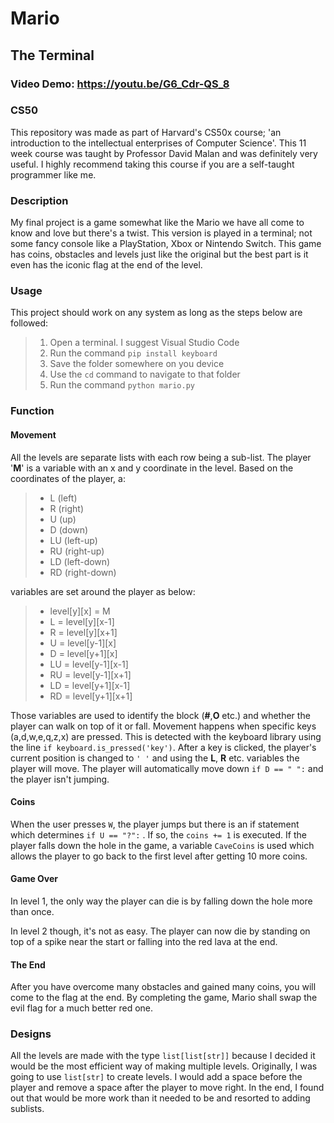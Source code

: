 # Mario
## The Terminal

### Video Demo:  <https://youtu.be/G6_Cdr-QS_8>

### CS50
This repository was made as part of Harvard's CS50x course; 'an introduction to the intellectual enterprises of Computer Science'.
This 11 week course was taught by Professor David Malan and was definitely very useful. I highly recommend taking this course if 
you are a self-taught programmer like me.

### Description
My final project is a game somewhat like the Mario we have all come to know and love but there's a twist.
This version is played in a terminal; not some fancy console like a PlayStation, Xbox or Nintendo Switch.
This game has coins, obstacles and levels just like the original but the best part is it even has the 
iconic flag at the end of the level.

### Usage
This project should work on any system as long as the steps below are followed:
> 1. Open a terminal. I suggest Visual Studio Code
> 2. Run the command `pip install keyboard`
> 3. Save the folder somewhere on you device
> 4. Use the `cd` command to navigate to that folder
> 5. Run the command `python mario.py`

### Function

#### Movement
All the levels are separate lists with each row being a sub-list.
The player '**M**' is a variable with an x and y coordinate in the level.
Based on the coordinates of the player, a:
> - L (left)
> - R (right)
> - U (up)
> - D (down)
> - LU (left-up) 
> - RU (right-up)
> - LD (left-down)
> - RD (right-down)

variables are set around the player as below:
> - level[y][x] = M
> - L = level[y][x-1]
> - R = level[y][x+1]
> - U = level[y-1][x]
> - D = level[y+1][x]
> - LU = level[y-1][x-1]
> - RU = level[y-1][x+1]
> - LD = level[y+1][x-1]
> - RD = level[y+1][x+1]

Those variables are used to identify the block 
(**#**,**O** etc.) and whether the player can walk on 
top of it or fall. Movement happens when specific 
keys (a,d,w,e,q,z,x) are pressed. This is detected 
with the keyboard library using the line `if keyboard.is_pressed('key')`.
After a key is clicked, the player's current position is changed to `' '`
and using the **L**, **R** etc. variables the player will move.
The player will automatically move down `if D == " ":` and the player isn't jumping.

#### Coins
When the user presses `W`, the player jumps but there is an if statement which 
determines `if U == "?":` . If so, the `coins += 1` is executed.
If the player falls down the hole in the game, a variable `CaveCoins` is used 
which allows the player to go back to the first level after getting 10 more coins.

#### Game Over
In level 1, the only way the player can die is by falling down the hole more than once.

In level 2 though, it's not as easy. The player can now die by standing on top of a 
spike near the start or falling into the red lava at the end.

#### The End
After you have overcome many obstacles and gained many coins, you will come to the 
flag at the end. By completing the game, Mario shall swap the evil flag for a much 
better red one.

### Designs

All the levels are made with the type `list[list[str]]` because I decided it would 
be the most efficient way of making multiple levels. Originally, I was going to use 
`list[str]` to create levels. I would add a space before the player and remove a 
space after the player to move right. In the end, I found out that would be more 
work than it needed to be and resorted to adding sublists.